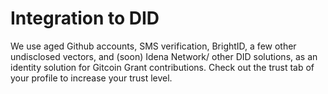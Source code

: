 # Integration to DID

We use aged Github accounts, SMS verification, BrightID, a few other undisclosed vectors, and \(soon\) Idena Network/ other DID solutions, as an identity solution for Gitcoin Grant contributions. Check out the trust tab of your profile to increase your trust level.

